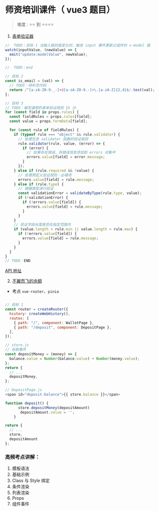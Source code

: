 # 师资培训课件（ vue3 题目）

> 难度 : ⭐️⭐️ 到 ⭐️⭐️⭐️⭐️  

1. [表单验证器](https://www.lanqiao.cn/problems/6191/learning/)

```js
//  TODO：目标 1 当输入框的值变化时，触发 input 事件更新父组件的 v-model 值
watch(inputValue, (newValue) => {
  emit("update:modelValue", newValue);
});

//  TODO：end

// 目标 2
const is_email = (val) => {
  // TODO：待补充代码
  return /^[a-zA-Z0-9._-]+@[a-zA-Z0-9.-]+\.[a-zA-Z]{2,4}$/.test(val);
};

// 目标 3
// TODO：编写通用的表单验证规则 15 分
for (const field in props.rules) {
  const fieldRules = props.rules[field];
  const value = props.formData[field];

  for (const rule of fieldRules) {
    if (typeof rule === "object" && rule.validator) {
      // 处理包含 validator 函数的验证规则
      rule.validator(rule, value, (error) => {
        if (error) {
          // 如果存在错误，将错误信息添加到 errors 对象中
          errors.value[field] = error.message;
        }
      });
    } else if (rule.required && !value) {
      // 处理预定义验证规则：必填项
      errors.value[field] = rule.message;
    } else if (rule.type) {
      // 根据类型进行验证
      const validationError = validateByType(rule.type, value);
      if (!validationError) {
        if (!errors.value[field]) {
          errors.value[field] = rule.message;
        }
      }
    }
    // 验证字段长度是否在指定范围内
    if (value.length < rule.min || value.length > rule.max) {
      if (!errors.value[field]) {
        errors.value[field] = rule.message;
      }
    }
  }
}
// TODO：END
```

[API 地址](https://cn.vuejs.org/guide/components/v-model.html#v-model-arguments)

2. [不翼而飞的余额](https://www.lanqiao.cn/problems/6187/learning/)

- 考点 `vue-router`、`pinia`

```js

// 目标 1
const router = createRouter({
  history: createWebHistory(),
  routes: [
    { path: "/", component: WalletPage },
    { path: "/deposit", component: DepositPage },
  ],
});
```

```js
// store.js
// 存款事件
const depositMoney = (money) => {
  balance.value = Number(balance.value) + Number(money.value);
};
return {
  // ...
  depositMoney,
};

// DepositPage.js
<span id="deposit-balance">{{ store.balance }}</span>

function deposit() {
      store.depositMoney(depositAmount)
       depositAmount.value = '';
    }

return {
  // ...
  store,
  depositAmount
};
```

### 高频考点讲解：

1. 模板语法
2. 基础示例
3. Class 与 Style 绑定
4. 条件渲染
5. 列表渲染
6. Props
7. 组件事件
